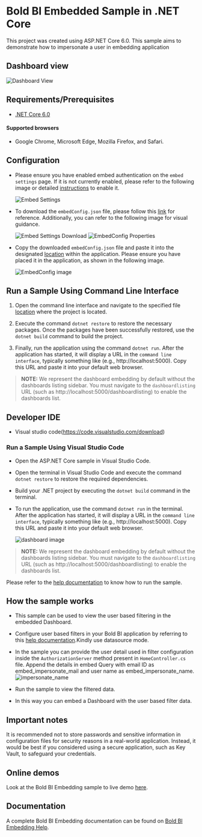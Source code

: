 # Bold BI Embedded Sample in .NET Core

This project was created using ASP.NET Core 6.0. This sample aims to demonstrate how to impersonate a user in embedding application

## Dashboard view

![Dashboard View](https://github.com/boldbi/aspnet-core-sample/assets/91586758/6c03cba1-beeb-4be2-8a9e-f77f6a3ebf91)

 ## Requirements/Prerequisites

 * [.NET Core 6.0](https://dotnet.microsoft.com/download/dotnet-core)
 
 #### Supported browsers
  
  * Google Chrome, Microsoft Edge, Mozilla Firefox, and Safari.

 ## Configuration

  * Please ensure you have enabled embed authentication on the `embed settings` page. If it is not currently enabled, please refer to the following image or detailed [instructions](https://help.boldbi.com/site-administration/embed-settings/#get-embed-secret-code) to enable it.

    ![Embed Settings](https://github.com/boldbi/aspnet-core-sample/assets/91586758/b3a81978-9eb4-42b2-92bb-d1e2735ab007)

  * To download the `embedConfig.json` file, please follow this [link](https://help.boldbi.com/site-administration/embed-settings/#get-embed-configuration-file) for reference. Additionally, you can refer to the following image for visual guidance.

     ![Embed Settings Download](https://github.com/boldbi/aspnet-core-sample/assets/91586758/d27d4cfc-6a3e-4c34-975e-f5f22dea6172)
     ![EmbedConfig Properties](https://github.com/boldbi/aspnet-core-sample/assets/91586758/d6ce925a-0d4c-45d2-817e-24d6d59e0d63)

  * Copy the downloaded `embedConfig.json` file and paste it into the designated [location](https://github.com/boldbi/aspnet-core-sample/tree/master/BoldBI.Embed.Sample) within the application. Please ensure you have placed it in the application, as shown in the following image.
    
    ![EmbedConfig image](https://github.com/boldbi/aspnet-core-sample/assets/91586758/bdb83a3e-02e4-4e99-ad57-717438e5ec5c)

 ## Run a Sample Using Command Line Interface 
    
  1. Open the command line interface and navigate to the specified file [location](https://github.com/boldbi/aspnet-core-sample/tree/master/BoldBI.Embed.Sample) where the project is located.

  2. Execute the command `dotnet restore` to restore the necessary packages. Once the packages have been successfully restored, use the `dotnet build` command to build the project.
  
  3. Finally, run the application using the command `dotnet run`. After the application has started, it will display a URL in the `command line interface`, typically something like (e.g., http://localhost:5000). Copy this URL and paste it into your default web browser.

> **NOTE:** We represent the dashboard embedding by default without the dashboards listing sidebar. You must navigate to the `dashboardlisting` URL (such as http://localhost:5000/dashboardlisting) to enable the dashboards list.

 ## Developer IDE

  * Visual studio code(https://code.visualstudio.com/download)

  ### Run a Sample Using Visual Studio Code
 
  * Open the ASP.NET Core sample in Visual Studio Code.
   
  * Open the terminal in Visual Studio Code and execute the command `dotnet restore` to restore the required dependencies.
 
  * Build your .NET project by executing the `dotnet build` command in the terminal.
 
  * To run the application, use the command `dotnet run` in the terminal. After the application has started, it will display a URL in the `command line interface`, typically something like (e.g., http://localhost:5000). Copy this URL and paste it into your default web browser.

    ![dashboard image](https://github.com/boldbi/aspnet-core-sample/assets/91586758/6c03cba1-beeb-4be2-8a9e-f77f6a3ebf91)

> **NOTE:** We represent the dashboard embedding by default without the dashboards listing sidebar. You must navigate to the `dashboardlisting` URL (such as http://localhost:5000/dashboardlisting) to enable the dashboards list.

Please refer to the [help documentation](https://help.boldbi.com/embedding-options/embedding-sdk/samples/asp-net-core/#how-to-run-the-sample) to know how to run the sample.

 ## How the sample works

  * This sample can be used to view the user based filtering in the embedded Dashboard.
   
  * Configure user based filters in your Bold BI application by referring to this [help documentation](https://help.boldbi.com/working-with-data-sources/user-filter/).Kindly use datasource mode.

  * In the sample you can provide the user detail used in filter configuration inside the `AuthorizationServer` method present in `HomeController.cs` file. Append the details in embed Query with email ID as embed_impersonate_mail and user name as embed_impersonate_name.
    ![impersonate_name](https://github.com/boldbi/samples/assets/149655444/c231db79-466a-44eb-8c49-01f7530308d6)

  * Run the sample to view the filtered data.
    
  * In this way you can embed a Dashboard with the user based filter data.

## Important notes

It is recommended not to store passwords and sensitive information in configuration files for security reasons in a real-world application. Instead, it would be best if you considered using a secure application, such as Key Vault, to safeguard your credentials.

## Online demos

Look at the Bold BI Embedding sample to live demo [here](https://samples.boldbi.com/embed).

## Documentation

A complete Bold BI Embedding documentation can be found on [Bold BI Embedding Help](https://help.boldbi.com/embedded-bi/javascript-based/).
